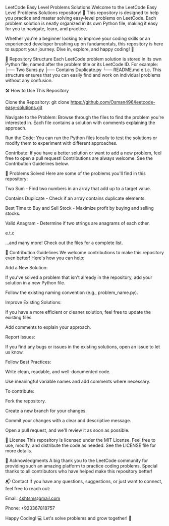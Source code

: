 LeetCode Easy Level Problems Solutions
Welcome to the LeetCode Easy Level Problems Solutions repository! 🎉
This repository is designed to help you practice and master solving easy-level problems on LeetCode. Each problem solution is neatly organized in its own Python file, making it easy for you to navigate, learn, and practice.

Whether you're a beginner looking to improve your coding skills or an experienced developer brushing up on fundamentals, this repository is here to support your journey. Dive in, explore, and happy coding! 🚀

📁 Repository Structure
Each LeetCode problem solution is stored in its own Python file, named after the problem title or its LeetCode ID. For example:
├── Two Sums.py
├── Contains Duplicate.py
└── README.md
e.t.c.
This structure ensures that you can easily find and work on individual problems without any confusion.

🛠️ How to Use This Repository

Clone the Repository:
git clone https://github.com/Osman496/leetcode-easy-solutions.git

Navigate to the Problem:
Browse through the files to find the problem you're interested in. Each file contains a solution with comments explaining the approach.

Run the Code:
You can run the Python files locally to test the solutions or modify them to experiment with different approaches.

Contribute:
If you have a better solution or want to add a new problem, feel free to open a pull request! Contributions are always welcome. See the Contribution Guidelines below.

🧩 Problems Solved
Here are some of the problems you'll find in this repository:

Two Sum - Find two numbers in an array that add up to a target value.

Contains Duplicate - Check if an array contains duplicate elements.

Best Time to Buy and Sell Stock - Maximize profit by buying and selling stocks.

Valid Anagram - Determine if two strings are anagrams of each other.

e.t.c

...and many more! Check out the files for a complete list.

🤝 Contribution Guidelines
We welcome contributions to make this repository even better! Here's how you can help:

Add a New Solution:

If you've solved a problem that isn't already in the repository, add your solution in a new Python file.

Follow the existing naming convention (e.g., problem_name.py).

Improve Existing Solutions:

If you have a more efficient or cleaner solution, feel free to update the existing files.

Add comments to explain your approach.

Report Issues:

If you find any bugs or issues in the existing solutions, open an issue to let us know.

Follow Best Practices:

Write clean, readable, and well-documented code.

Use meaningful variable names and add comments where necessary.

To contribute:

Fork the repository.

Create a new branch for your changes.

Commit your changes with a clear and descriptive message.

Open a pull request, and we'll review it as soon as possible.

📜 License
This repository is licensed under the MIT License. Feel free to use, modify, and distribute the code as needed. See the LICENSE file for more details.

🙏 Acknowledgments
A big thank you to the LeetCode community for providing such an amazing platform to practice coding problems. Special thanks to all contributors who have helped make this repository better!

📬 Contact
If you have any questions, suggestions, or just want to connect, feel free to reach out:

Email: 4shtsm@gmail.com

Phone: +923367818757

Happy Coding! 💻
Let's solve problems and grow together! 🌱
